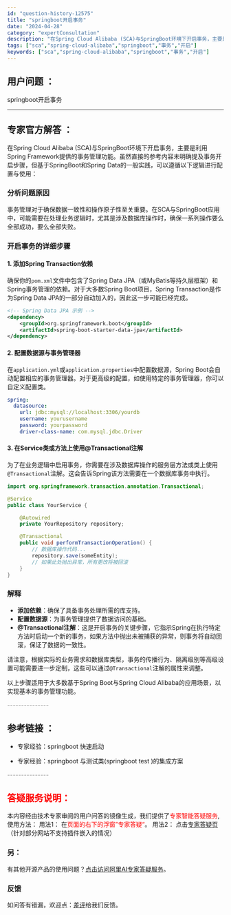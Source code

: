 ```yaml
---
id: "question-history-12575"
title: "springboot开启事务"
date: "2024-04-28"
category: "expertConsultation"
description: "在Spring Cloud Alibaba (SCA)与SpringBoot环境下开启事务，主要是利用Spring Framework提供的事务管理功能。虽然直接的参考内容未明确提及事务开启步骤，但基于SpringBoot和Spring Data的一般实践，可以遵循以下逻辑进行配置与使用：### 分"
tags: ["sca","spring-cloud-alibaba","springboot","事务","开启"]
keywords: ["sca","spring-cloud-alibaba","springboot","事务","开启"]
---
```


## 用户问题 ： 
 springboot开启事务  

---------------
## 专家官方解答 ：

在Spring Cloud Alibaba (SCA)与SpringBoot环境下开启事务，主要是利用Spring Framework提供的事务管理功能。虽然直接的参考内容未明确提及事务开启步骤，但基于SpringBoot和Spring Data的一般实践，可以遵循以下逻辑进行配置与使用：

### 分析问题原因

事务管理对于确保数据一致性和操作原子性至关重要。在SCA与SpringBoot应用中，可能需要在处理业务逻辑时，尤其是涉及数据库操作时，确保一系列操作要么全部成功，要么全部失败。

### 开启事务的详细步骤

#### 1. 添加Spring Transaction依赖
确保你的`pom.xml`文件中包含了Spring Data JPA（或MyBatis等持久层框架）和Spring事务管理的依赖。对于大多数Spring Boot项目，Spring Transaction是作为Spring Data JPA的一部分自动加入的，因此这一步可能已经完成。

```xml
<!-- Spring Data JPA 示例 -->
<dependency>
    <groupId>org.springframework.boot</groupId>
    <artifactId>spring-boot-starter-data-jpa</artifactId>
</dependency>
```

#### 2. 配置数据源与事务管理器
在`application.yml`或`application.properties`中配置数据源，Spring Boot会自动配置相应的事务管理器。对于更高级的配置，如使用特定的事务管理器，你可以自定义配置类。

```yaml
spring:
  datasource:
    url: jdbc:mysql://localhost:3306/yourdb
    username: yourusername
    password: yourpassword
    driver-class-name: com.mysql.jdbc.Driver
```

#### 3. 在Service类或方法上使用@Transactional注解
为了在业务逻辑中启用事务，你需要在涉及数据库操作的服务层方法或类上使用`@Transactional`注解。这会告诉Spring该方法需要在一个数据库事务中执行。

```java
import org.springframework.transaction.annotation.Transactional;

@Service
public class YourService {

    @Autowired
    private YourRepository repository;

    @Transactional
    public void performTransactionOperation() {
        // 数据库操作代码...
        repository.save(someEntity);
        // 如果此处抛出异常，所有更改将被回滚
    }
}
```

### 解释

- **添加依赖**：确保了具备事务处理所需的库支持。
- **配置数据源**：为事务管理提供了数据访问的基础。
- **@Transactional注解**：这是开启事务的关键步骤，它指示Spring在执行特定方法时启动一个新的事务，如果方法中抛出未被捕获的异常，则事务将自动回滚，保证了数据的一致性。

请注意，根据实际的业务需求和数据库类型，事务的传播行为、隔离级别等高级设置可能需要进一步定制，这些可以通过`@Transactional`注解的属性来调整。

以上步骤适用于大多数基于Spring Boot与Spring Cloud Alibaba的应用场景，以实现基本的事务管理功能。


<font color="#949494">---------------</font> 


## 参考链接 ：

* 专家经验：springboot 快速启动 
 
 * 专家经验：springboot 与测试类(springboot test )的集成方案 


 <font color="#949494">---------------</font> 
 


## <font color="#FF0000">答疑服务说明：</font> 

本内容经由技术专家审阅的用户问答的镜像生成，我们提供了<font color="#FF0000">专家智能答疑服务</font>,使用方法：
用法1： 在<font color="#FF0000">页面的右下的浮窗”专家答疑“</font>。
用法2： 点击[专家答疑页](https://answer.opensource.alibaba.com/docs/intro)（针对部分网站不支持插件嵌入的情况）
### 另：


有其他开源产品的使用问题？[点击访问阿里AI专家答疑服务](https://answer.opensource.alibaba.com/docs/intro)。
### 反馈
如问答有错漏，欢迎点：[差评](https://ai.nacos.io/user/feedbackByEnhancerGradePOJOID?enhancerGradePOJOId=12668)给我们反馈。
